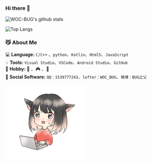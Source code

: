 ### Hi there 👋

![WOC-BUG's github stats](https://github-readme-stats.vercel.app/api?username=WOC-BUG&show_icons=true&theme=tokyonight)

![Top Langs](https://github-readme-stats.vercel.app/api/top-langs/?username=WOC-BUG&layout=compact)

### :smirk_cat: About  Me

:computer: **Language:** ``C/C++`` 、``python``、``Kotlin``、``Html5``、``JavaScript``
<br>
:bulb:  **Tools:** ``Visual Studio``、``VSCode``、``Android Studio``、``GitHub``
<br>
:ghost: **Hobby:** :art: 、:video_game: 、:book:
<br>
:balloon: **Social Software:** ``QQ：1539777243``、``lofter：WOC_BUG``、``微博：BUG之父``
<br>

<img src="./img/1.gif" style="zoom:50%;" />